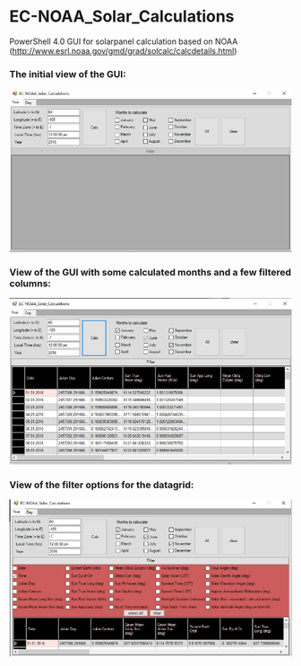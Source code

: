 # EC-NOAA_Solar_Calculations
PowerShell 4.0 GUI for solarpanel calculation based on NOAA (http://www.esrl.noaa.gov/gmd/grad/solcalc/calcdetails.html)

### The initial view of the GUI:
![GUI000](./images/000.png)

### View of the GUI with some calculated months and a few filtered columns:
![GUI001](./images/001.png)

### View of the filter options for the datagrid:
![GUI002](./images/002.png)
